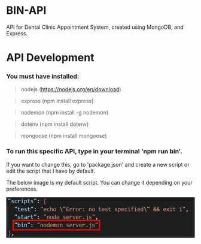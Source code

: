 # BIN-API
API for Dental Clinic Appointment System, created using MongoDB, and Express.

# API Development
### You must have installed:
  
> nodejs (https://nodejs.org/en/download)

> express (npm install express)

> nodemon (npm install -g nodemon)

> dotenv (npm install dotenv)

> mongoose (npm install mongoose)

### To run this specific API, type in your terminal 'npm run bin'.
If you want to change this, go to 'package.json' and create a new script or edit the script that I have by default.

The below image is my default script. You can change it depending on your preferences.

![image](./readme/script.jpg)